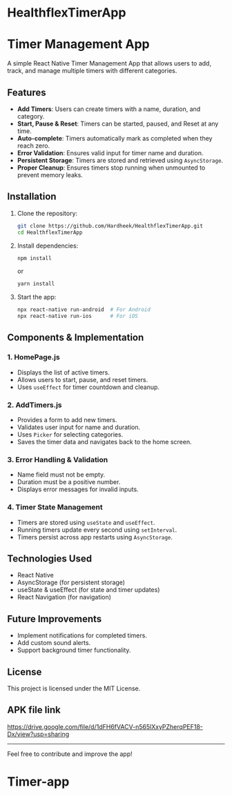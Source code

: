 # HealthflexTimerApp
# Timer Management App

A simple React Native Timer Management App that allows users to add, track, and manage multiple timers with different categories.

## Features
- **Add Timers**: Users can create timers with a name, duration, and category.
- **Start, Pause & Reset**: Timers can be started, paused, and Reset at any time.
- **Auto-complete**: Timers automatically mark as completed when they reach zero.
- **Error Validation**: Ensures valid input for timer name and duration.
- **Persistent Storage**: Timers are stored and retrieved using `AsyncStorage`.
- **Proper Cleanup**: Ensures timers stop running when unmounted to prevent memory leaks.

## Installation

1. Clone the repository:
   ```sh
   git clone https://github.com/Hardheek/HealthflexTimerApp.git
   cd HealthflexTimerApp
   ```
2. Install dependencies:
   ```sh
   npm install
   ```
   or
   ```sh
   yarn install
   ```
3. Start the app:
   ```sh
   npx react-native run-android  # For Android
   npx react-native run-ios      # For iOS
   ```

## Components & Implementation

### 1. **HomePage.js**
- Displays the list of active timers.
- Allows users to start, pause, and reset timers.
- Uses `useEffect` for timer countdown and cleanup.

### 2. **AddTimers.js**
- Provides a form to add new timers.
- Validates user input for name and duration.
- Uses `Picker` for selecting categories.
- Saves the timer data and navigates back to the home screen.

### 3. **Error Handling & Validation**
- Name field must not be empty.
- Duration must be a positive number.
- Displays error messages for invalid inputs.

### 4. **Timer State Management**
- Timers are stored using `useState` and `useEffect`.
- Running timers update every second using `setInterval`.
- Timers persist across app restarts using `AsyncStorage`.

## Technologies Used
- React Native
- AsyncStorage (for persistent storage)
- useState & useEffect (for state and timer updates)
- React Navigation (for navigation)

## Future Improvements
- Implement notifications for completed timers.
- Add custom sound alerts.
- Support background timer functionality.

## License
This project is licensed under the MIT License.

## APK file link
https://drive.google.com/file/d/1dFH6fVACV-n565lXxyPZherqPEF18-Dx/view?usp=sharing

---

Feel free to contribute and improve the app!

# Timer-app
